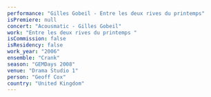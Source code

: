 ```yaml
---
performance: "Gilles Gobeil - Entre les deux rives du printemps"
isPremiere: null
concert: "Acousmatic - Gilles Gobeil"
work: "Entre les deux rives du printemps "
isCommission: false
isResidency: false
work_year: "2006"
ensemble: "Crank"
season: "GEMDays 2008"
venue: "Drama Studio 1"
person: "Geoff Cox"
country: "United Kingdom"
---
```


